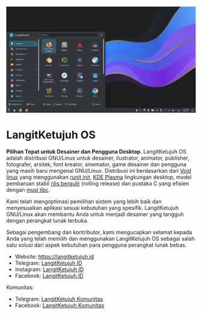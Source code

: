 ![Start Menu LangitKetujuh OS](media/image/desktop-langitketujuh-id-1.webp)

# LangitKetujuh OS

**Pilihan Tepat untuk Desainer dan Pengguna Desktop**. LangitKetujuh OS adalah distribusi GNU/Linux untuk desainer, ilustrator, animator, publisher, fotografer, arsitek, font kreator, sinemator, game desainer dan pengguna yang masih baru mengenal GNU/Linux. Distribusi ini berdasarkan dari <a href="https://voidlinux.org" target="_blank">Void linux</a> yang menggunakan <a href="http://smarden.org/runit/" target="_blank">runit init</a>, <a href="https://kde.org/plasma-desktop" target="_blank">KDE Plasma</a> lingkungan desktop, model pembaruan stabil <a href="https://id.wikipedia.org/wiki/Rilis_bergulir" target="_blank">rilis bergulir</a> (rolling release) dan pustaka C yang efisien dengan <a href="https://www.musl-libc.org" target="_blank">musl libc</a>.

Kami telah mengoptimasi pemilihan sistem yang lebih baik dan menyesuaikan aplikasi sesuai kebutuhan yang spesifik. LangitKetujuh GNU/Linux akan membantu Anda untuk menjadi desainer yang tangguh dengan perangkat lunak terbuka.

Sebagai pengembang dan kontributor, kami mengucapkan selamat kepada Anda yang telah memilih dan menggunakan LangitKetujuh OS sebagai salah satu solusi dari aspek kebutuhan para pengguna perangkat lunak bebas.

* Website: <a href="https://langitketujuh.id" target="_blank">https://langitketujuh.id</a>
* Telegram: <a href="https://t.me/langitketujuhid" target="_blank">LangitKetujuh ID</a>
* Instagram: <a href="https://instagram.com/langitketujuh.id" target="_blank">LangitKetujuh ID</a>
* Facebook: <a href="https://fb.com/langitketujuh.id" target="_blank">LangitKetujuh ID</a>

Komunitas:
* Telegram: <a href="https://t.me/langitketujuh_group" target="_blank">LangitKetujuh Komunitas</a>
* Facebook: <a href="https://fb.com/groups/langitketujuh.group" target="_blank">LangitKetujuh Komunitas</a>

